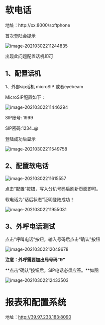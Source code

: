 # 软电话

地址：http://xx:8000/softphone

首次登陆会提示

![image-20210302211244835](C:\Users\Administrator\AppData\Roaming\Typora\typora-user-images\image-20210302211244835.png)

出现此问题配置话机即可

## 1、配置话机

1、外部sip话机 microSIP 或者eyebeam

MicroSIP配置如下：

![image-20210302211446294](C:\Users\Administrator\AppData\Roaming\Typora\typora-user-images\image-20210302211446294.png)

SIP账号: 1999

SIP密码:1234..@

登陆成功后显示

![image-20210302211549758](C:\Users\Administrator\AppData\Roaming\Typora\typora-user-images\image-20210302211549758.png)

## 2、配置软电话

![image-20210302211615557](C:\Users\Administrator\AppData\Roaming\Typora\typora-user-images\image-20210302211615557.png)

点击“配置”按钮，写入分机号码后刷新页面即可。

软电话为“话后状态”证明登陆成功！

![image-20210302211955031](C:\Users\Administrator\AppData\Roaming\Typora\typora-user-images\image-20210302211955031.png)

## 3、外呼电话测试

点击“呼叫电话”按钮，输入号码后点击“确认”按钮

![image-20210302212049678](C:\Users\Administrator\AppData\Roaming\Typora\typora-user-images\image-20210302212049678.png)

**注意：外呼需要加出局号码"9"**

**点击“确认”按钮后，SIP电话必须应答。**如图

![image-20210302212433503](C:\Users\Administrator\AppData\Roaming\Typora\typora-user-images\image-20210302212433503.png)

# 报表和配置系统

地址：http://39.97.233.183:8090
